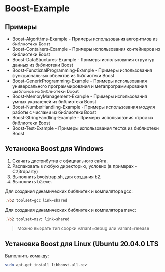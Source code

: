 # Boost-Example

## Примеры

* Boost-Algorithms-Example - Примеры использования алгоритмов из библиотеки Boost
* Boost-Containers-Example - Примеры использования контейнеров из библиотеки Boost
* Boost-DataStructures-Example - Примеры использования структур данных из библиотеки Boost
* Boost-FunctionalProgramming-Example - Примеры использования функциональных объектов из библиотеки Boost
* Boost-GenericProgramming-Example - Примеры использования универсального программирования и метапрограммирования шаблонов из библиотеки Boost
* Boost-MemoryManagement-Example - Примеры использования умных указателей из библиотеки Boost
* Boost-NumberHandling-Example - Примеры использования модуля работы с числами из библиотеки Boost
* Boost-StringHandling-Example - Примеры использования строк из библиотеки Boost
* Boost-Test-Example - Примеры использования тестов из библиотеки Boost

## Установка Boost для Windows

1. Скачать дистрибутив с официального сайта.
2. Распаковать в любую директорию, условно (в примерах - C:\3rdparty\)
3. Выполнить bootstrap.sh, для создания b2.
4. Выполнить b2.exe.

Для создания динамических библиотек и компилятора gcc:
```bash
.\b2 toolset=gcc link=shared
```

Для создания динамических библиотек и компилятора msvc:
```bash
.\b2 toolset=msvc link=shared
```

> Можно выбрать тип сборки variant=debug или variant=release

## Установка Boost для Linux (Ubuntu 20.04.0 LTS

Выполнить команду:
```bash
sudo apt-get install libboost-all-dev
```
